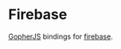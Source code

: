 # Firebase

[GopherJS](https://github.com/neelance/gopherjs) bindings for [firebase](https://firebase.google.com/).
